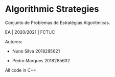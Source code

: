 # Algorithmic Strategies
Conjunto de Problemas de Estratégias Algorítmicas.


EA   |   2020/2021   |   FCTUC

Autores:     

- Nuno Silva      2018285621

- Pedro Marques   2018285632


All code in C++

